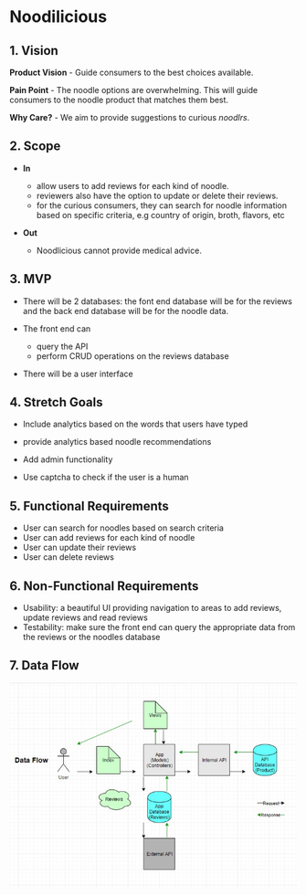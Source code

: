 # Noodilicious

## 1. Vision
**Product Vision** - Guide consumers to the best choices available.

**Pain Point** - The noodle options are overwhelming.  This will guide consumers to the noodle product that matches them best.

**Why Care?** - We aim to provide suggestions to curious _noodlrs_.

## 2. Scope
- **In**  
  - allow users to add reviews for each kind of noodle.  
  - reviewers also have the option to update or delete their reviews.  
  - for the curious consumers, they can search for noodle information based on specific criteria, e.g country of origin, broth, flavors, etc  


- **Out** 
  - Noodlicious cannot provide medical advice.

## 3. MVP
- There will be 2 databases: the font end database will be for the reviews and the back end database will be for the noodle data.

- The front end can 
    - query the API
    - perform CRUD operations on the reviews database

- There will be a user interface


## 4. Stretch Goals
  - Include analytics based on the words that users have typed
  - provide analytics based noodle recommendations

  - Add admin functionality

  - Use captcha to check if the user is a human

## 5. Functional Requirements
- User can search for noodles based on search criteria
- User can add reviews for each kind of noodle
- User can update their reviews
- User can delete reviews

## 6. Non-Functional Requirements
- Usability: a beautiful UI providing navigation to areas to add reviews, update reviews and read reviews
- Testability: make sure the front end can query the appropriate data from the reviews or the noodles database

## 7. Data Flow
![Data Flow Diagram](https://github.com/Noodlicious/app/blob/master/NoodleDataFlowDiagram.jpg)
